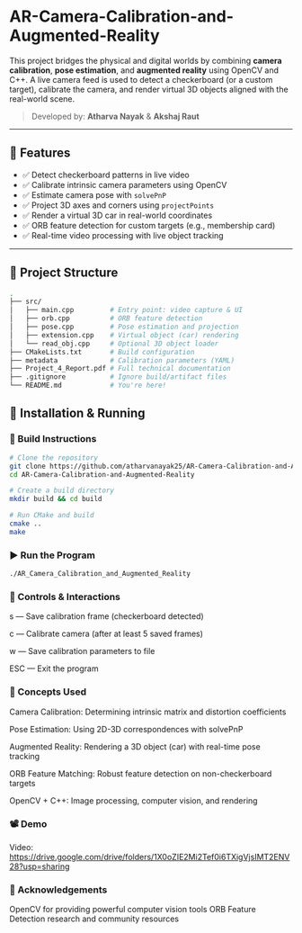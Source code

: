 # AR-Camera-Calibration-and-Augmented-Reality

This project bridges the physical and digital worlds by combining **camera calibration**, **pose estimation**, and **augmented reality** using OpenCV and C++. A live camera feed is used to detect a checkerboard (or a custom target), calibrate the camera, and render virtual 3D objects aligned with the real-world scene.

> Developed by: **Atharva Nayak** & **Akshaj Raut**

---

## 🚀 Features

- ✅ Detect checkerboard patterns in live video
- ✅ Calibrate intrinsic camera parameters using OpenCV
- ✅ Estimate camera pose with `solvePnP`
- ✅ Project 3D axes and corners using `projectPoints`
- ✅ Render a virtual 3D car in real-world coordinates
- ✅ ORB feature detection for custom targets (e.g., membership card)
- ✅ Real-time video processing with live object tracking

---

## 📂 Project Structure

```bash
.
├── src/
│   ├── main.cpp         # Entry point: video capture & UI
│   ├── orb.cpp          # ORB feature detection
│   ├── pose.cpp         # Pose estimation and projection
│   ├── extension.cpp    # Virtual object (car) rendering
│   └── read_obj.cpp     # Optional 3D object loader
├── CMakeLists.txt       # Build configuration
├── metadata             # Calibration parameters (YAML)
├── Project_4_Report.pdf # Full technical documentation
├── .gitignore           # Ignore build/artifact files
└── README.md            # You're here!
```
##  🔧 Installation & Running
### 🔨 Build Instructions

```bash
# Clone the repository
git clone https://github.com/atharvanayak25/AR-Camera-Calibration-and-Augmented-Reality.git
cd AR-Camera-Calibration-and-Augmented-Reality

# Create a build directory
mkdir build && cd build

# Run CMake and build
cmake ..
make

```
### ▶️ Run the Program

```bash
./AR_Camera_Calibration_and_Augmented_Reality
```

### 🧪 Controls & Interactions
s — Save calibration frame (checkerboard detected)

c — Calibrate camera (after at least 5 saved frames)

w — Save calibration parameters to file

ESC — Exit the program

### 🧠 Concepts Used
Camera Calibration: Determining intrinsic matrix and distortion coefficients

Pose Estimation: Using 2D-3D correspondences with solvePnP

Augmented Reality: Rendering a 3D object (car) with real-time pose tracking

ORB Feature Matching: Robust feature detection on non-checkerboard targets

OpenCV + C++: Image processing, computer vision, and rendering

### 📽️ Demo
Video: https://drive.google.com/drive/folders/1X0oZIE2Mi2Tef0i6TXigVjsIMT2ENV28?usp=sharing

### 🙌 Acknowledgements
OpenCV for providing powerful computer vision tools
ORB Feature Detection research and community resources
